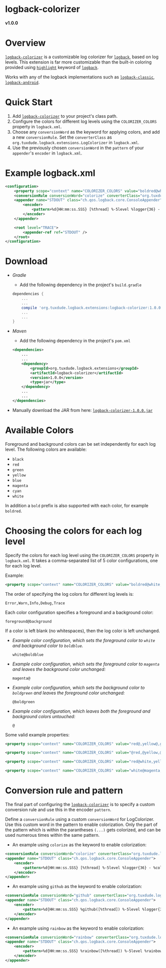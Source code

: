 <h1>logback-colorizer</h1>

<b>v1.0.0</b>

Overview
========

[`logback-colorizer`][1] is a customizable log colorizer for [`logback`][21],
based on log levels. This extension is far more customizable than the
built-in coloring provided using [`highlight`][22] keyword of [`logback`][21].

Works with any of the logback implementations such as [`logback-classic`][21],
[`logback-android`][23].

Quick Start
===========
1. Add [`logback-colorizer`][1] to your project's class path.
2. Configure the colors for different log levels using the `COLORIZER_COLORS`
property in `logback.xml`.
3. Choose any `conversionWord` as the keyword for applying colors, and
add a new `conversionRule`. Set the `converterClass` as
`org.tuxdude.logback.extensions.LogColorizer` in `logback.xml`.
4. Use the previously chosen `conversionWord` in the `pattern` of your
`appender`'s `encoder` in `logback.xml`.

Example logback.xml
===================
```xml
<configuration>
    <property scope="context" name="COLORIZER_COLORS" value="boldred@white,yellow@black,green@,blue@,cyan@" />
    <conversionRule conversionWord="colorize" converterClass="org.tuxdude.logback.extensions.LogColorizer" />
    <appender name="STDOUT" class="ch.qos.logback.core.ConsoleAppender">
        <encoder>
            <pattern>%d{HH:mm:ss.SSS} [%thread] %-5level %logger{36} - %colorize(%msg%n)</pattern>
        </encoder>
    </appender>

    <root level="TRACE">
        <appender-ref ref="STDOUT" />
    </root>
</configuration>
```

Download
========
* *Gradle*

    - Add the following dependency in the project's `build.gradle`

    ```groovy
    dependencies {
        ...
        ...
        compile 'org.tuxdude.logback.extensions:logback-colorizer:1.0.0'
        ...
        ...
    }
    ```

* *Maven*

    - Add the following dependency in the project's `pom.xml`

    ```xml
    <dependencies>
        ...
        ...
        <dependency>
            <groupId>org.tuxdude.logback.extensions</groupId>
            <artifactId>logback-colorizer</artifactId>
            <version>1.0.0</version>
            <type>jar</type>
        </dependency>
        ...
        ...
    </dependencies>
    ```

* Manually download the JAR from here: [`logback-colorizer-1.0.0.jar`][2]

Available Colors
================
Foreground and background colors can be set independently for each log level.
The following colors are available:

* `black`
* `red`
* `green`
* `yellow`
* `blue`
* `magenta`
* `cyan`
* `white`

In addition a `bold` prefix is also supported with each color, for example
`boldred`.

Choosing the colors for each log level
======================================
Specify the colors for each log level using the `COLORIZER_COLORS` property
in `logback.xml`. It takes a comma-separated list of 5 color configurations,
one for each log level.

Example:

```xml
<property scope="context" name="COLORIZER_COLORS" value="boldred@white,yellow@black,green@,blue@,cyan@" />
```
 
The order of specifying the log colors for different log levels is:

`Error,Warn,Info,Debug,Trace`

Each color configuration specifies a foreground and a background color:

`foreground@background`

If a color is left blank (no whitespaces), then the log color is left
unchanged.

- *Example color configuration, which sets the foreground color to `white` and
background color to `boldblue`.*

    `white@boldblue`

- *Example color configuration, which sets the foreground color to `magenta` and
leaves the background color unchanged:*

    `magenta@`

- *Example color configuration, which sets the background color to `boldgreen`
and leaves the foreground color unchanged:*

    `@boldgreen`

- *Example color configuration, which leaves both the foreground and background
colors untouched:*

    `@`

Some valid example properties:

```xml
<property scope="context" name="COLORIZER_COLORS" value="red@,yellow@,green@,blue@,cyan@" />
```

```xml
<property scope="context" name="COLORIZER_COLORS" value="@red,@yellow,@green,@blue,@cyan" />
```

```xml
<property scope="context" name="COLORIZER_COLORS" value="red@white,yellow@black,@,@,@" />
```

```xml
<property scope="context" name="COLORIZER_COLORS" value="white@magenta,boldyellow@black,green@white,boldblue@,@" />
```


Conversion rule and pattern
===========================
The final part of configuring the [`logback-colorizer`][1] is to specify a
custom conversion rule and use this in the encoder `pattern`.

Define a `conversionRule` using a custom `conversionWord` for LogColorizer.
Use this custom word in the pattern to enable colorization. Only the part
of the pattern which is within the parantheses `(...)` gets colorized, and
can be used numerous times within the same pattern.

- An example using `colorize` as the keyword to enable colorization:

```xml
<conversionRule conversionWord="colorize" converterClass="org.tuxdude.logback.extensions.LogColorizer" />
<appender name="STDOUT" class="ch.qos.logback.core.ConsoleAppender">
    <encoder>
        <pattern>%d{HH:mm:ss.SSS} [%thread] %-5level %logger{36} - %colorize(%msg%n)</pattern>
    </encoder>
</appender>
```

- An example using `github` as the keyword to enable colorization:

```xml
<conversionRule conversionWord="github" converterClass="org.tuxdude.logback.extensions.LogColorizer" />
<appender name="STDOUT" class="ch.qos.logback.core.ConsoleAppender">
    <encoder>
        <pattern>%d{HH:mm:ss.SSS} %github([%thread]) %-5level %logger{36} - %github(%msg%n)</pattern>
    </encoder>
</appender>
```

- An example using `rainbow` as the keyword to enable colorization:

```xml
<conversionRule conversionWord="rainbow" converterClass="org.tuxdude.logback.extensions.LogColorizer" />
<appender name="STDOUT" class="ch.qos.logback.core.ConsoleAppender">
    <encoder>
        <pattern>%d{HH:mm:ss.SSS} %rainbow([%thread]) %-5level %rainbow(%logger{36}) - %rainbow(%msg%n)</pattern>
    </encoder>
</appender>
```


[1]: https://github.com/Tuxdude/logback-colorizer
[2]: https://oss.sonatype.org/content/groups/public/org/tuxdude/logback/extensions/logback-colorizer/1.0.0/logback-colorizer-1.0.0.jar
[21]: http://logback.qos.ch/
[22]: http://logback.qos.ch/manual/layouts.html#coloring
[23]: http://tony19.github.io/logback-android/index.html

